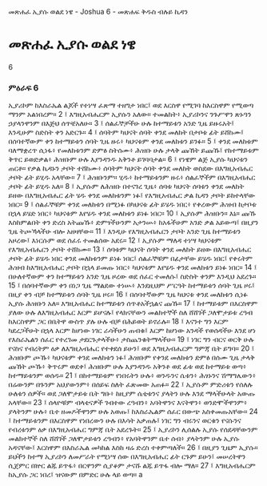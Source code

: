 ﻿
 መጽሐፈ ኢያሱ ወልደ ነዌ - Joshua 6 - መጽሐፍ ቅዱስ ብሉይ ኪዳን
# መጽሐፈ ኢያሱ ወልደ ነዌ
6
### ምዕራፍ 6
ኢያሪኮም ከእስራኤል ልጆች የተነሣ ፈጽማ ተዘግታ ነበር፤ ወደ እርስዋ የሚገባ ከእርስዋም የሚወጣ ማንም አልነበረም።
2 ፤ እግዚአብሔርም ኢያሱን አለው። ተመልከት፥ ኢያሪኮንና ንጉሥዋን ጽኑዓን ኃያላንዋንም በእጅህ ሰጥቼአለሁ።
3 ፤ ሰልፈኞቻችሁ ሁሉ ከተማይቱን አንድ ጊዜ ይዙሩአት፤ እንዲሁም ስድስት ቀን አድርጉ።
4 ፤ ሰባትም ካህናት ሰባት ቀንደ መለከት በታቦቱ ፊት ይሸከሙ፤ በሰባተኛውም ቀን ከተማይቱን ሰባት ጊዜ ዙሩ፥ ካህናቱም ቀንደ መለከቱን ይንፉ።
5 ፤ ቀንደ መለከቱም ባለማቋረጥ ሲነፋ፥ የመለከቱንም ድምፅ ስትሰሙ፥ ሕዝቡ ሁሉ ታላቅ ጩኸት ይጩኹ፤ የከተማይቱም ቅጥር ይወድቃል፥ ሕዝቡም ሁሉ እያንዳንዱ አቅንቶ ይገባባታል።
6 ፤ የነዌም ልጅ ኢያሱ ካህናቱን ጠርቶ። የቃል ኪዳኑን ታቦት ተሸከሙ፥ ሰባትም ካህናት ሰባት ቀንደ መለከት ወስደው በእግዚአብሔር ታቦት ፊት ይሂዱ አላቸው።
7 ፤ ሕዝቡንም። ሂዱ፥ ከተማይቱንም ዙሩ፥ ሰልፈኞችም በእግዚአብሔር ታቦት ፊት ይሂዱ አለ።
8 ፤ ኢያሱም ለሕዝቡ በተናገረ ጊዜ፥ ሰባቱ ካህናት ሰባቱን ቀንደ መለከት ይዘው በእግዚአብሔር ፊት ሄዱ ቀንደ መለከቱንም ነፉ፤ የእግዚአብሔር ቃል ኪዳን ታቦት ይከተላቸው ነበር።
9 ፤ ሰልፈኞቹም ቀንደ መለከቱን በሚነፉ በካህናቱ ፊት ይሄዱ ነበር፥ የቀረውም ሕዝብ ከታቦቱ በኋላ ይሄድ ነበር፥ ካህናቱም እየሄዱ ቀንደ መለከቱን ይነፉ ነበር።
10 ፤ ኢያሱም ሕዝቡን። እኔ። ጩኹ እስከምልበት ቀን ድረስ አትጩኹ፥ ድምፃችሁንም አታንሡ፥ ከአፋችሁም አንድ ቃል አይውጣ፤ በዚያን ጊዜ ትጮኻላችሁ ብሎ አዘዛቸው።
11 ፤ እንዲሁ የእግዚአብሔርን ታቦት አንድ ጊዜ ከተማይቱን አዞረው፤ እነርሱም ወደ ሰፈሩ ተመልሰው አደሩ።
12 ፤ ኢያሱም ማለዳ ተነሣ ካህናቱም የእግዚአብሔርን ታቦት ተሸከሙ።
13 ፤ ሰባቱም ካህናት ሰባት ቀንደ መለከት ይዘው በእግዚአብሔር ታቦት ፊት ይሄዱ ነበር ቀንደ መለከቱንም ይነፉ ነበር፤ ሰልፈኞቹም በፊታቸው ይሄዱ ነበር፤ የቀሩትም ሕዝብ ከእግዚአብሔር ታቦት በኋላ ይመጡ ነበር፥ ካህናቱም እየሄዱ ቀንደ መለከቱን ይነፉ ነበር።
14 ፤ በሁለተኛውም ቀን ከተማይቱን አንድ ጊዜ ዞረው ወደ ሰፈር ተመለሱ፤ ስድስት ቀንም እንዲህ አደረጉ።
15 ፤ በሰባተኛውም ቀን በነጋ ጊዜ ማልደው ተነሡ፥ እንደዚህም ሥርዓት ከተማይቱን ሰባት ጊዜ ዞሩ፤ በዚያ ቀን ብቻ ከተማይቱን ሰባት ጊዜ ዞሩ።
16 ፤ በሰባተኛውም ጊዜ ካህናቱ ቀንደ መለከቱን ሲነፉ ኢያሱ ሕዝቡን አለ። እግዚአብሔር ከተማይቱን ሰጥቶአችኋልና ጩኹ።
17 ፤ ከተማይቱም በእርስዋም ያለው ሁሉ ለእግዚአብሔር እርም ይሆናሉ፤ የላክናቸውን መልክተኞች ስለ ሸሸገች ጋለሞታይቱ ረዓብ ከእርስዋም ጋር በቤትዋ ውስጥ ያሉ ሁሉ ብቻ በሕይወት ይኖራሉ።
18 ፤ እናንተ ግን እርም ካደረጋችሁት በኋላ እርም ከሆነው ነገር ራሳችሁን ጠብቁ፤ እርም ከሆነው አንዳች የወሰዳችሁ እንደ ሆነ የእስራኤልን ሰፈር የተረገመ ታደርጉታላችሁ፥ ታስጨንቁትማላችሁ።
19 ፤ ነገር ግን ብርና ወርቅ ሁሉ የናስና የብረትም ዕቃ ለእግዚአብሔር የተቀደሰ ይሁን፤ ወደ እግዚአብሔርም ግምጃ ቤት ይግባ።
20 ፤ ሕዝቡም ጮኹ፥ ካህናቱም ቀንደ መለከቱን ነፉ፤ ሕዝቡም የቀንደ መለከቱን ድምፅ በሰሙ ጊዜ ታላቅ ጩኸት ጮኹ፥ ቅጥሩም ወደቀ፤ ሕዝቡም ሁሉ እያንዳንዱ አቅንቶ ወደ ፊቱ ወደ ከተማይቱ ወጣ፥ ከተማይቱንም ወሰዱ።
21 ፤ በከተማይቱም የነበሩትን ሁሉ፥ ወንዱንና ሴቱን፥ ሕፃኑንና ሽማግሌውን፥ በሬውንም በጉንም አህያውንም፥ በሰይፍ ስለት ፈጽመው አጠፉ።
22 ፤ ኢያሱም ምድሪቱን የሰለሉ ሁለቱን ሰዎች። ወደ ጋለሞታይቱ ቤት ግቡ፥ ከዚያም ሴቲቱንና ያላትን ሁሉ እንደ ማላችሁላት አውጡ አላቸው።
23 ፤ ሰላዮቹም ብላቴናዎች ገብተው ረዓብን፥ አባትዋንና እናትዋን፥ ወንድሞችዋንም፥ ያላትንም ሁሉ፥ ቤተ ዘመዶችዋንም ሁሉ አወጡ፤ ከእስራኤልም ሰፈር በውጭ አስቀመጡአቸው።
24 ፤ ከተማይቱንም በእርስዋም የነበረውን ሁሉ በእሳት አቃጠሉ፤ ነገር ግን ብሩንና ወርቁን የናሱንና የብረቱንም ዕቃ በእግዚአብሔር ግምጃ ቤት አደረጉት።
25 ፤ ኢያሪኮን ሊሰልሉ ኢያሱ የሰደዳቸውንም መልክተኞች ስለ ሸሸገች ጋለሞታይቱን ረዓብን፥ የአባትዋንም ቤተ ሰብ፥ ያላትንም ሁሉ ኢያሱ አዳናቸው፤ እርስዋም በእስራኤል መካከል እስከ ዛሬ ድረስ ተቀምጣለች።
26 ፤ በዚያን ጊዜም ኢያሱ። ይህችን ከተማ ኢያሪኮን ለመሥራት የሚነሣ ሰው በእግዚአብሔር ፊት ርጉም ይሁን፤ መሠረትዋን ሲጀምር በኵር ልጁ ይጥፋ፥ በርዋንም ሲያቆም ታናሹ ልጁ ይጥፋ ብሎ ማለ።
27 ፤ እግዚአብሔርም ከኢያሱ ጋር ነበረ፤ ዝናውም በምድር ሁሉ ላይ ወጣ። a 
